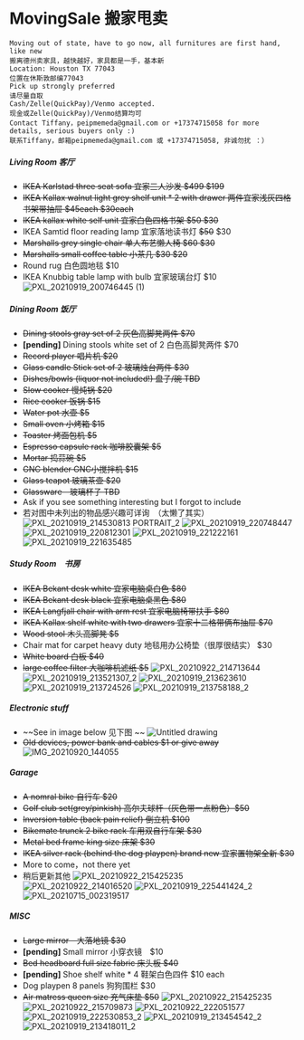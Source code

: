 # MovingSale 搬家甩卖
```
Moving out of state, have to go now, all furnitures are first hand, like new
搬离德州卖家具，越快越好，家具都是一手，基本新
Location: Houston TX 77043
位置在休斯敦邮编77043
Pick up strongly preferred
请尽量自取
Cash/Zelle(QuickPay)/Venmo accepted. 
现金或Zelle(QuickPay)/Venmo结算均可
Contact Tiffany，peipmemeda@gmail.com or +17374715058 for more details, serious buyers only :)
联系Tiffany，邮箱peipmemeda@gmail.com 或 +17374715058, 非诚勿扰 ：）
```
##### Living Room 客厅
- ~~IKEA Karlstad three seat sofa 宜家三人沙发  ~~$499~~  $199~~
- ~~IKEA Kallax walnut light grey shelf unit * 2 with drawer 两件宜家浅灰四格书架带抽屉 ~~$45each~~  $30each~~
- ~~IKEA kallax white self unit 宜家白色四格书架 ~~$50~~ $30~~
- IKEA Samtid floor reading lamp 宜家落地读书灯 ~~$50~~ $30
- ~~Marshalls grey single chair 单人布艺懒人椅 ~~$60~~ $30~~
- ~~Marshalls small coffee table 小茶几 ~~$30~~ $20~~
- Round rug 白色圆地毯 $10
- IKEA Knubbig table lamp with bulb 宜家玻璃台灯 $10
![PXL_20210919_200746445 (1)](https://user-images.githubusercontent.com/91032527/133945815-17018a0d-84d9-4de2-8d6a-831093fbfe19.jpg)

##### Dining Room 饭厅
- ~~Dining stools gray set of 2 灰色高脚凳两件 $70~~
- **[pending]** Dining stools white set of 2 白色高脚凳两件 $70
- ~~Record player 唱片机 $20~~
- ~~Glass candle Stick set of 2 玻璃烛台两件 $30~~
- ~~Dishes/bowls (liquor not included!) 盘子/碗 TBD~~
- ~~Slow cooker 慢炖锅 $20~~
- ~~Rice cooker 饭锅 $15~~
- ~~Water pot 水壶 $5~~
- ~~Small oven 小烤箱 $15~~
- ~~Toaster 烤面包机  $5~~
- ~~Espresso capsule rack 咖啡胶囊架 $5~~
- ~~Mortar 捣蒜碗 $5~~
- ~~GNC blender GNC小搅拌机 $15~~
- ~~Glass teapot 玻璃茶壶 $20~~
- ~~Glassware　玻璃杯子 TBD~~
- Ask if you see something interesting but I forgot to include
- 若对图中未列出的物品感兴趣可详询　（太懒了其实）
![PXL_20210919_214530813 PORTRAIT_2](https://user-images.githubusercontent.com/91032527/133945826-d49445a8-ae4d-4d41-80e8-8d4e945ca904.jpg)
![PXL_20210919_220748447](https://user-images.githubusercontent.com/91032527/133945830-6e204162-19b0-4648-9a08-b81cc5adfbea.jpg)
![PXL_20210919_220812301](https://user-images.githubusercontent.com/91032527/133945834-266d0adf-03e6-4170-b1ca-81796c9c39df.jpg)
![PXL_20210919_221222161](https://user-images.githubusercontent.com/91032527/133945842-521c1c92-7798-4859-a369-446d3d7c3945.jpg)
![PXL_20210919_221635485](https://user-images.githubusercontent.com/91032527/133945844-af9a6ebd-5ff3-4f20-97e5-4c1f96e71745.jpg)

##### Study Room　书房
- ~~IKEA Bekant desk white 宜家电脑桌白色 $80~~
- ~~IKEA Bekant desk black 宜家电脑桌黑色 $80~~
- ~~IKEA Langfjall chair with arm rest 宜家电脑椅带扶手 $80~~
- ~~IKEA Kallax shelf white with two drawers 宜家十二格带俩布抽屉 $70~~
- ~~Wood stool 木头高脚凳 $5~~
- Chair mat for carpet heavy duty 地毯用办公椅垫（很厚很结实） $30
- ~~White board 白板 $40~~
- ~~large coffee filter 大咖啡机滤纸 $5~~
![PXL_20210922_214713644](https://user-images.githubusercontent.com/91032527/134452441-2b64dc29-c79a-4524-8e71-d9a6cd2e9134.jpg)
![PXL_20210919_213521307_2](https://user-images.githubusercontent.com/91032527/133946301-ff922dc5-3d68-47b2-9020-895a2e55df10.jpg)
![PXL_20210919_213623610](https://user-images.githubusercontent.com/91032527/133945855-0ba15476-673b-44ce-95a6-702d24a5021c.jpg)
![PXL_20210919_213724526](https://user-images.githubusercontent.com/91032527/133945856-8f41db5a-a8aa-4677-80bd-297f98d793b0.jpg)
![PXL_20210919_213758188_2](https://user-images.githubusercontent.com/91032527/133945857-8878a7c0-33ed-4c12-ab2e-3c5f8bb15401.jpg)

##### Electronic stuff
- ~~See in image below 见下图 ~~
![Untitled drawing](https://user-images.githubusercontent.com/7112055/134068840-a4152213-7f8c-4f5b-a6ae-5134f3388490.jpg)
- ~~Old devices, power bank and cables $1 or give away~~
![IMG_20210920_144055](https://user-images.githubusercontent.com/7112055/134068920-237a14ad-477b-4fee-9153-4c80a416d2db.jpg)


##### Garage 
- ~~A nomral bike 自行车 $20~~
- ~~Golf club set(grey/pinkish) 高尔夫球杆（灰色带一点粉色）$50~~
- ~~Inversion table (back pain relief) 倒立机 $100~~
- ~~Bikemate trunck 2 bike rack 车用双自行车架 $30~~
- ~~Metal bed frame king size 床架 $30~~
- ~~IKEA silver rack (behind the dog playpen) brand new 宜家置物架全新 $30~~
- More to come，not there yet
- 稍后更新其他
![PXL_20210922_215425235](https://user-images.githubusercontent.com/91032527/134452523-8f74aa7f-8cec-49ca-9575-f5406d554c58.jpg)
![PXL_20210922_214016520](https://user-images.githubusercontent.com/91032527/134452168-7e6adaf3-5775-4970-9e40-14f16099a609.jpg)
![PXL_20210919_225441424_2](https://user-images.githubusercontent.com/91032527/133945863-ca894433-8c3f-4495-a770-6200eaf3abcf.jpg)
![PXL_20210715_002319517](https://user-images.githubusercontent.com/7112055/134077018-d8153097-66b6-4ecd-9e15-15fce632577d.jpg)

##### MISC
- ~~Large mirror　大落地镜 $30~~
- **[pending]** Small mirror 小穿衣镜　$10
- ~~Bed headboard full size fabric 床头板 $40~~
- **[pending]** Shoe shelf white * 4 鞋架白色四件 $10 each
- Dog playpen 8 panels 狗狗围栏 $30
- ~~Air matress queen size 充气床垫 $50~~
![PXL_20210922_215425235](https://user-images.githubusercontent.com/91032527/134452759-55d46498-7617-44cd-8648-e92d7d6c168d.jpg)
![PXL_20210922_215709873](https://user-images.githubusercontent.com/91032527/134452776-20ebd64e-f0f0-485a-b2ec-5ed1a2e52f5e.jpg)
![PXL_20210922_222051577](https://user-images.githubusercontent.com/91032527/134452672-47e32dbd-b5e9-40f2-a218-71c287ddd6aa.jpg)
![PXL_20210919_222530853_2](https://user-images.githubusercontent.com/91032527/133946328-494f8ec3-e0c0-4a74-b01a-5252fee713e4.jpg)
![PXL_20210919_213454542_2](https://user-images.githubusercontent.com/91032527/133945872-1f3bc353-68b2-4827-8100-72a7046feb9a.jpg)
![PXL_20210919_213418011_2](https://user-images.githubusercontent.com/91032527/133945874-a310422e-2710-40ea-af63-b17707aaba64.jpg)
